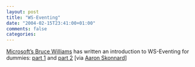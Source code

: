```yaml
---
layout: post
title: "WS-Eventing"
date: "2004-02-15T23:41:00+01:00"
comments: false
categories: 
---
```


<p><a href="http://blogs.msdn.com/bwill/">Microsoft&#8217;s Bruce Williams</a> has written an introduction to WS-Eventing for dummies:  <a href="http://blogs.msdn.com/bwill/archive/2004/02/10/70964.aspx">part 1</a> and <a href="http://blogs.msdn.com/bwill/archive/2004/02/12/72233.aspx">part 2</a> [via <a href="http://skonnard.com/">Aaron Skonnard</a>]</p>


